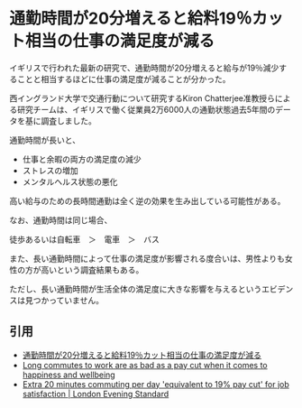 # 通勤時間が20分増えると給料19％カット相当の仕事の満足度が減る

イギリスで行われた最新の研究で、通勤時間が20分増えると給与が19％減少することと相当するほどに仕事の満足度が減ることが分かった。

西イングランド大学で交通行動について研究するKiron Chatterjee准教授らによる研究チームは、イギリスで働く従業員2万6000人の通勤状態過去5年間のデータを基に調査しました。

通勤時間が長いと、

- 仕事と余暇の両方の満足度の減少
- ストレスの増加
- メンタルヘルス状態の悪化

高い給与のための長時間通勤は全く逆の効果を生み出している可能性がある。  

なお、通勤時間は同じ場合、

徒歩あるいは自転車　＞　電車　＞　バス

また、長い通勤時間によって仕事の満足度が影響される度合いは、男性よりも女性の方が高いという調査結果もある。

ただし、長い通勤時間が生活全体の満足度に大きな影響を与えるというエビデンスは見つかっていません。

## 引用

- [通勤時間が20分増えると給料19％カット相当の仕事の満足度が減る](https://gigazine.net/news/20171031-daily-commute-damage/)
- [Long commutes to work are as bad as a pay cut when it comes to happiness and wellbeing](https://travelbehaviour.files.wordpress.com/2017/10/caw-summaryreport-onlineedition.pdf)
- [Extra 20 minutes commuting per day 'equivalent to 19% pay cut' for job satisfaction | London Evening Standard](https://www.standard.co.uk/news/transport/extra-20-minutes-commuting-per-day-equivalent-to-19-pay-cut-for-job-satisfaction-a3664951.html)
